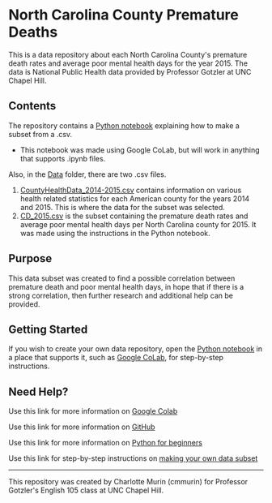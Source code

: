 # North Carolina County Premature Deaths
This is a data repository about each North Carolina County's premature death rates and average poor mental health days for the year 2015. The data is National Public Health data provided by Professor Gotzler at UNC Chapel Hill.  
## Contents
The repository contains a [Python notebook](https://github.com/cmmurin/North-Carolina-County-Premature-Deaths/blob/main/Creating%20a%20Subset/Creating_a_Subset%20(1).ipynb) explaining how to make a subset from a .csv.
  - This notebook was made using Google CoLab, but will work in anything that supports .ipynb files.

Also, in the [Data](https://github.com/cmmurin/North-Carolina-County-Premature-Deaths/tree/main/Data) folder, there are two .csv files.

1. [CountyHealthData_2014-2015.csv](https://github.com/cmmurin/North-Carolina-County-Premature-Deaths/blob/main/Data/CountyHealthData_2014-2015.csv) contains information on various health related statistics for each American county for the years 2014 and 2015. This is where the data for the subset was selected. 
2. [CD_2015.csv](https://github.com/cmmurin/North-Carolina-County-Premature-Deaths/blob/main/Data/CD2015_subset.csv) is the subset containing the premature death rates and average poor mental health days per North Carolina county for 2015. It was made using the instructions in the Python notebook. 

## Purpose
This data subset was created to find a possible correlation between premature death and poor mental health days, in hope that if there is a strong correlation, then further research and additional help can be provided.
## Getting Started
If you wish to create your own data repository, open the [Python notebook](https://github.com/cmmurin/North-Carolina-County-Premature-Deaths/blob/main/Creating%20a%20Subset/Creating_a_Subset.ipynb) in a place that supports it, such as [Google CoLab](https://colab.research.google.com/), for step-by-step instructions. 
## Need Help?
Use this link for more information on [Google Colab](https://colab.research.google.com/#)

Use this link for more information on [GitHub](https://docs.github.com/en/get-started/start-your-journey/hello-world) 

Use this link for more information on [Python for beginners](https://www.python.org/about/gettingstarted/)

Use this link for step-by-step instructions on [making your own data subset](https://github.com/cmmurin/North-Carolina-County-Premature-Deaths/blob/main/Creating%20a%20Subset/Creating_a_Subset%20(1).ipynb) 

---
This repository was created by Charlotte Murin (cmmurin) for Professor Gotzler's English 105 class at UNC Chapel Hill.
